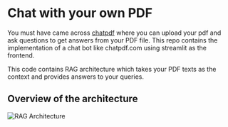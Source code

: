 # Chat with your own PDF

You must have came across [chatpdf](www.chatpdf.com) where you can upload your pdf and ask questions to get answers from your PDF file. This repo contains the implementation of a chat bot like chatpdf.com using streamlit as the frontend.

This code contains RAG architecture which takes your PDF texts as the context and provides answers to your queries.

## **Overview of the architecture**

![RAG Architecture]([url_of_image](https://github.com/kid-sid/chat_with_pdf/blob/main/Images/RAG%20Architecture.PNG))
